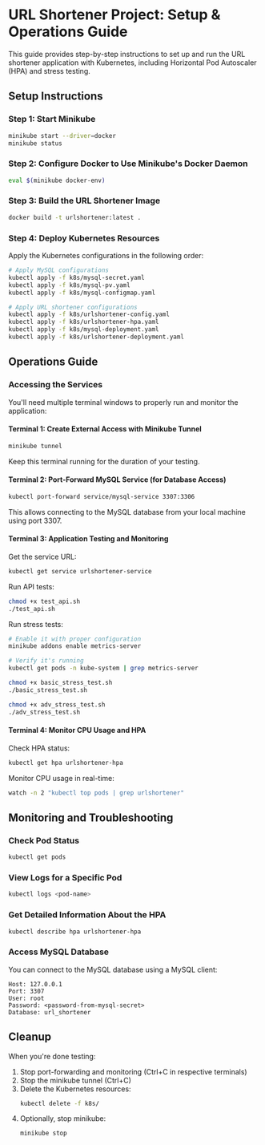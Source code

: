 # URL Shortener Project: Setup & Operations Guide

This guide provides step-by-step instructions to set up and run the URL shortener application with Kubernetes, including Horizontal Pod Autoscaler (HPA) and stress testing.

## Setup Instructions

### Step 1: Start Minikube
```bash
minikube start --driver=docker
minikube status
```

### Step 2: Configure Docker to Use Minikube's Docker Daemon
```bash
eval $(minikube docker-env)
```

### Step 3: Build the URL Shortener Image
```bash
docker build -t urlshortener:latest .
```

### Step 4: Deploy Kubernetes Resources
Apply the Kubernetes configurations in the following order:

```bash
# Apply MySQL configurations
kubectl apply -f k8s/mysql-secret.yaml
kubectl apply -f k8s/mysql-pv.yaml
kubectl apply -f k8s/mysql-configmap.yaml

# Apply URL shortener configurations
kubectl apply -f k8s/urlshortener-config.yaml
kubectl apply -f k8s/urlshortener-hpa.yaml
kubectl apply -f k8s/mysql-deployment.yaml
kubectl apply -f k8s/urlshortener-deployment.yaml
```

## Operations Guide

### Accessing the Services

You'll need multiple terminal windows to properly run and monitor the application:

#### Terminal 1: Create External Access with Minikube Tunnel
```bash
minikube tunnel
```
Keep this terminal running for the duration of your testing.

#### Terminal 2: Port-Forward MySQL Service (for Database Access)
```bash
kubectl port-forward service/mysql-service 3307:3306
```
This allows connecting to the MySQL database from your local machine using port 3307.

#### Terminal 3: Application Testing and Monitoring
Get the service URL:
```bash
kubectl get service urlshortener-service
```

Run API tests:
```bash
chmod +x test_api.sh
./test_api.sh
```

Run stress tests:
```bash
# Enable it with proper configuration
minikube addons enable metrics-server

# Verify it's running
kubectl get pods -n kube-system | grep metrics-server

chmod +x basic_stress_test.sh
./basic_stress_test.sh

chmod +x adv_stress_test.sh
./adv_stress_test.sh
```

#### Terminal 4: Monitor CPU Usage and HPA
Check HPA status:
```bash
kubectl get hpa urlshortener-hpa
```

Monitor CPU usage in real-time:
```bash
watch -n 2 "kubectl top pods | grep urlshortener"
```

## Monitoring and Troubleshooting

### Check Pod Status
```bash
kubectl get pods
```

### View Logs for a Specific Pod
```bash
kubectl logs <pod-name>
```

### Get Detailed Information About the HPA
```bash
kubectl describe hpa urlshortener-hpa
```

### Access MySQL Database
You can connect to the MySQL database using a MySQL client:
```
Host: 127.0.0.1
Port: 3307
User: root
Password: <password-from-mysql-secret>
Database: url_shortener
```

## Cleanup

When you're done testing:

1. Stop port-forwarding and monitoring (Ctrl+C in respective terminals)
2. Stop the minikube tunnel (Ctrl+C)
3. Delete the Kubernetes resources:
   ```bash
   kubectl delete -f k8s/
   ```
4. Optionally, stop minikube:
   ```bash
   minikube stop
   ``` 
